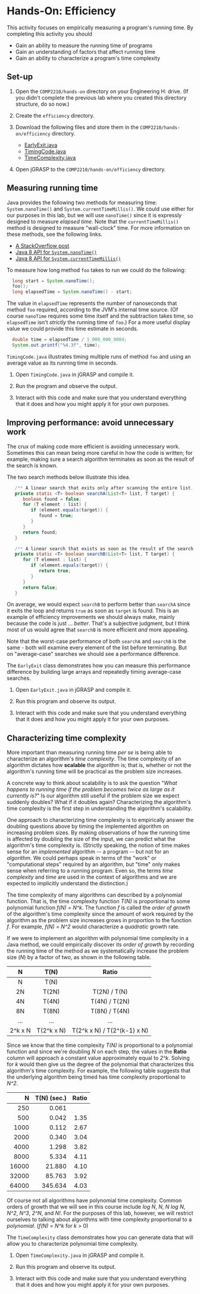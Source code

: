 <!---
   Description of the Hands-On: Efficiency activity.

   @author     Dean Hendrix (dh@auburn.edu)
   @version    2016-08-30
-->

# Hands-On: Efficiency

This activity focuses on empirically measuring a program's running time. By completing this activity you should

- Gain an ability to measure the running time of programs
- Gain an understanding of factors that affect running time
- Gain an ability to characterize a program's time complexity


## Set-up

1. Open the `COMP2210/hands-on` directory on your Engineering H: drive. (If you didn't complete the previous lab where you created this directory structure, do so now.)

1. Create the `efficiency` directory.

1. Download the following files and store them in the `COMP2210/hands-on/efficiency` directory.

   - [EarlyExit.java](src/EarlyExit.java)
   - [TimingCode.java](src/TimingCode.java)
   - [TimeComplexity.java](src/TimeComplexity.java)

1. Open jGRASP to the `COMP2210/hands-on/efficiency` directory.


## Measuring running time

Java provides the following two methods for measuring time: `System.nanoTime()` and `System.currentTimeMillis()`. We could use either for our purposes in this lab, but we will use `nanoTime()` since it is expressly designed to measure *elapsed time*. Note that the `currentTimeMillis()` method is designed to measure "wall-clock" time. For more information on these methods, see the following links.

- [A StackOverflow post](http://stackoverflow.com/questions/351565/system-currenttimemillis-vs-system-nanotime)
- [Java 8 API for `System.nanoTime()`](https://docs.oracle.com/javase/8/docs/api/java/lang/System.html#nanoTime--)
- [Java 8 API for `System.currentTimeMillis()`](https://docs.oracle.com/javase/8/docs/api/java/lang/System.html#currentTimeMillis--)

To measure how long method `foo` takes to run we could do the following:

```java
  long start = System.nanoTime();
  foo();
  long elapsedTime = System.nanoTime() - start;
```

The value in `elapsedTime` represents the number of nanoseconds that method `foo` required, according to the JVM's internal time source. (Of course `nanoTime` requires some time itself and the subtraction takes time, so `elapsedTime` isn't *strictly* the running time of `foo`.) For a more useful display value we could provide this time estimate in seconds.

```java
  double time = elapsedTime / 1_000_000_000d;
  System.out.printf("%4.3f", time);
```

`TimingCode.java` illustrates timing multiple runs of method `foo` and using an average value as its running time in seconds.

1. Open `TimingCode.java` in jGRASP and compile it.

1. Run the program and observe the output.

1. Interact with this code and make sure that you understand everything that it does and how you might apply it for your own purposes.


## Improving performance: avoid unnecessary work

The crux of making code more efficient is avoiding unnecessary work. Sometimes this can mean being more careful in how the code is written; for example, making sure a search algorithm terminates as soon as the result of the search is known.

The two search methods below illustrate this idea.

```java
   /** A linear search that exits only after scanning the entire list. */
   private static <T> boolean searchA(List<T> list, T target) {
      boolean found = false;
      for (T element : list) {
         if (element.equals(target)) {
            found = true;
         }
      }
      return found;
   }

   /** A linear search that exists as soon as the result of the search is known. */
   private static <T> boolean searchB(List<T> list, T target) {
      for (T element : list) {
         if (element.equals(target)) {
            return true;
         }
      }
      return false;
   }
```

On average, we would expect `searchB` to perform better than `searchA` since it exits the loop and returns `true` as soon as `target` is found. This is an example of efficiency improvements we should always make, mainly because the code is just ... *better*. That's a subjective judgment, but I think most of us would agree that `searchB` is more efficient *and* more appealing.

Note that the worst-case performance of both `searchA` and `searchB` is the same - both will examine every element of the list before terminating. But on "average-case" searches we should see a performance difference.

The `EarlyExit` class demonstrates how you can measure this performance difference by building large arrays and repeatedly timing average-case searches.

1. Open `EarlyExit.java` in jGRASP and compile it.

1. Run this program and observe its output.

1. Interact with this code and make sure that you understand everything that it does and how you might apply it for your own purposes.


## Characterizing time complexity

More important than measuring running time *per se* is being able to characterize an algorithm's *time complexity*. The time complexity of an algorithm dictates how **scalable** the algorithm is; that is, whether or not the algorithm's running time will be practical as the problem size increases.

A concrete way to think about scalability is to ask the question "*What happens to running time if the problem becomes twice as large as it currently is?*" Is our algorithm still useful if the problem size we expect suddenly doubles? What if it doubles again? Characterizing the algorithm's time complexity is the first step in understanding the algorithm's scalability.

One approach to characterizing time complexity is to empirically answer the doubling questions above by timing the implemented algorithm on increasing problem sizes. By making observations of how the running time is affected by doubling the size of the input, we can predict what the algorithm's time complexity is. (Strictly speaking, the notion of time makes sense for an *implemented* algorithm -- a program -- but not for an *algorithm*. We could perhaps speak in terms of the "work" or "computational steps" required by an algorithm, but "time" only makes sense when referring to a running program. Even so, the terms *time complexity* and *time* are used in the context of algorithms and we are expected to implicitly understand the distinction.)

The time complexity of many algorithms can described by a polynomial function. That is, the time complexity function *T(N)* is proportional to some polynomial function *f(N) = N^k*. The function *f* is called the *order of growth* of the algorithm's time complexity since the amount of work required by the algorithm as the problem size increases grows in proportion to the function *f*. For example, *f(N) = N^2* would characterize a *quadratic* growth rate.

If we were to implement an algorithm with polynomial time complexity in a Java method, we could empirically discover its *order of growth* by recording the running time of the method as we systematically increase the problem size (*N*) by a factor of two, as shown in the following table.

| **N**   | **T(N)**    | **Ratio**       |
| :---:   | :---:       | :---:           |
| N       | T(N)        |                 |
| 2N      | T(2N)       | T(2N) / T(N)    |
| 4N      | T(4N)       | T(4N) / T(2N)   |
| 8N      | T(8N)       | T(8N) / T(4N)   |
| ...     | ...         | ...             |
| 2^k x N | T(2^k x N)  | T(2^k x N) / T(2^(k-1) x N) |

Since we know that the time complexity *T(N)* is proportional to a polynomial function and since we're doubling *N* on each step, the values in the **Ratio** column will approach a constant value approximately equal to *2^k*. Solving for *k* would then give us the degree of the polynomial that characterizes this algorithm's time complexity. For example, the following table suggests that the underlying algorithm being timed has time complexity proportional to *N^2*.

| **N** |     **T(N)** (sec.) |    **Ratio**    |
|  ---: |     -------------:  |    ---------:   |
|   250 |              0.061  |                 |
|   500 |              0.042  |          1.35   |
|  1000 |              0.112  |          2.67   |
|  2000 |              0.340  |          3.04   |
|  4000 |              1.298  |          3.82   |
|  8000 |              5.334  |          4.11   |
| 16000 |             21.880  |          4.10   |
| 32000 |             85.763  |          3.92   |
| 64000 |            345.634  |          4.03   |

Of course not all algorithms have polynomial time complexity. Common orders of growth that we will see in this course include *log N*, *N*, *N log N*, *N^2*, *N^3*, *2^N*, and *N!*. For the purposes of this lab, however, we will restrict ourselves to talking about algorithms with time complexity proportional to a *polynomial*. (*f(N) = N^k* for *k* > 0)


The `TimeComplexity` class demonstrates how you can generate data that will allow you to characterize polynomial time complexity.

1. Open `TimeComplexity.java` in jGRASP and compile it.

1. Run this program and observe its output.

1. Interact with this code and make sure that you understand everything that it does and how you might apply it for your own purposes.
